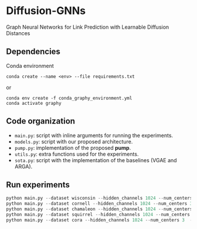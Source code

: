 # Diffusion-GNNs
Graph Neural Networks for Link Prediction with Learnable Diffusion Distances
## Dependencies

Conda environment
```
conda create --name <env> --file requirements.txt
```

or

```
conda env create -f conda_graphy_environment.yml
conda activate graphy
```
## Code organization
* `main.py`: script with inline arguments for running the experiments.
* `models.py`: script with our proposed architecture.
* `pump.py`: implementation of the proposed **pump**.
* `utils.py`: extra functions used for the experiments.
* `sota.py`: script with the implementation of the baselines (VGAE and ARGA).
## Run experiments
```python
python main.py --dataset wisconsin --hidden_channels 1024 --num_centers 30  --epochs 200 --lr 0.00001
python main.py --dataset cornell --hidden_channels 1024 --num_centers 30  --epochs 100 --lr 0.0001  --dropout 0.15
python main.py --dataset chamaleon --hidden_channels 1024 --num_centers 5  --epochs 1000 --lr 0.0005  --dropout 0.15
python main.py --dataset squirrel --hidden_channels 1024 --num_centers 10  --epochs 1000 --lr 0.0001 --dropout 0
python main.py --dataset cora --hidden_channels 1024 --num_centers 3  --epochs 500 --lr 0.00001
```
